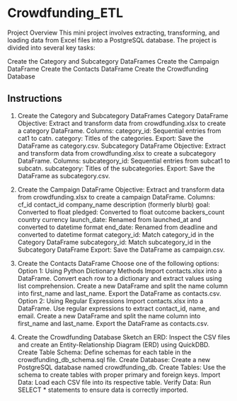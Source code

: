 # Crowdfunding_ETL
Project Overview
This mini project involves extracting, transforming, and loading data from Excel files into a PostgreSQL database. The project is divided into several key tasks:

Create the Category and Subcategory DataFrames
Create the Campaign DataFrame
Create the Contacts DataFrame
Create the Crowdfunding Database
## Instructions
1. Create the Category and Subcategory DataFrames
Category DataFrame
Objective: Extract and transform data from crowdfunding.xlsx to create a category DataFrame.
Columns:
category_id: Sequential entries from cat1 to catn.
category: Titles of the categories.
Export: Save the DataFrame as category.csv.
Subcategory DataFrame
Objective: Extract and transform data from crowdfunding.xlsx to create a subcategory DataFrame.
Columns:
subcategory_id: Sequential entries from subcat1 to subcatn.
subcategory: Titles of the subcategories.
Export: Save the DataFrame as subcategory.csv.
2. Create the Campaign DataFrame
Objective: Extract and transform data from crowdfunding.xlsx to create a campaign DataFrame.
Columns:
cf_id
contact_id
company_name
description (formerly blurb)
goal: Converted to float
pledged: Converted to float
outcome
backers_count
country
currency
launch_date: Renamed from launched_at and converted to datetime format
end_date: Renamed from deadline and converted to datetime format
category_id: Match category_id in the Category DataFrame
subcategory_id: Match subcategory_id in the Subcategory DataFrame
Export: Save the DataFrame as campaign.csv.
3. Create the Contacts DataFrame
Choose one of the following options:
Option 1: Using Python Dictionary Methods
Import contacts.xlsx into a DataFrame.
Convert each row to a dictionary and extract values using list comprehension.
Create a new DataFrame and split the name column into first_name and last_name.
Export the DataFrame as contacts.csv.
Option 2: Using Regular Expressions
Import contacts.xlsx into a DataFrame.
Use regular expressions to extract contact_id, name, and email.
Create a new DataFrame and split the name column into first_name and last_name.
Export the DataFrame as contacts.csv.

4. Create the Crowdfunding Database
Sketch an ERD: Inspect the CSV files and create an Entity-Relationship Diagram (ERD) using QuickDBD.
Create Table Schema: Define schemas for each table in the crowdfunding_db_schema.sql file.
Create Database: Create a new PostgreSQL database named crowdfunding_db.
Create Tables: Use the schema to create tables with proper primary and foreign keys.
Import Data: Load each CSV file into its respective table.
Verify Data: Run SELECT * statements to ensure data is correctly imported.
